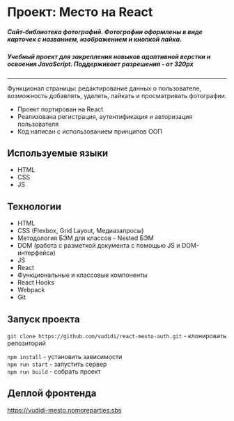 # Проект: Место на React

##### Сайт-библиотека фотографий. Фотографии оформлены в виде карточек с названием, изображением и кнопкой лайка. #####
##### Учебный проект для закрепления навыков адаптивной верстки и освоения JavaScript. Поддерживает разрешения - от 320px #####
____
Функционал страницы: редактирование данных о пользователе, возможность добавлять, удалять, лайкать и просматривать фотографии.

* Проект портирован на React
* Реализована регистрация, аутентификация и авторизация пользователя
* Код написан с использованием принципов ООП

## Используемые языки ##
* HTML
* CSS
* JS

## Технологии ##
* HTML
* CSS (Flexbox, Grid Layout, Медиазапросы)
* Методология БЭМ для классов - Nested БЭМ
* DOM (работа с разметкой документа с помощью JS и DOM-интерфейса)
* JS
* React
* Функциональные и классовые компоненты
* React Hooks
* Webpack
* Git

## Запуск проекта

`git clone https://github.com/vudidi/react-mesto-auth.git` - клонировать репозиторий

`npm install` - установить зависимости  
`npm run start` - запустить сервер  
`npm run build` - собрать проект

## Деплой фронтенда

https://vudidi-mesto.nomoreparties.sbs

